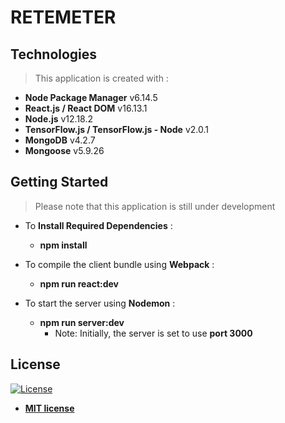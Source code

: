 # RETEMETER

## Technologies
> This application is created with :
- **Node Package Manager**    v6.14.5
- **React.js / React DOM**    v16.13.1
- **Node.js**    v12.18.2
- **TensorFlow.js / TensorFlow.js - Node**    v2.0.1
- **MongoDB**    v4.2.7
- **Mongoose**    v5.9.26


## Getting Started
> Please note that this application is still under development

- To **Install Required Dependencies** :
  - **npm install**

- To compile the client bundle using **Webpack** :
  - **npm run react:dev**

- To start the server using **Nodemon** :
  - **npm run server:dev**
    - Note: Initially, the server is set to use **port 3000**


## License
[![License](http://img.shields.io/:license-mit-blue.svg?style=flat-square)](http://badges.mit-license.org)

- **[MIT license](http://opensource.org/licenses/mit-license.php)**
